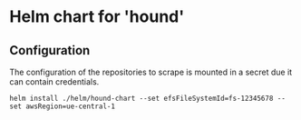 # Helm chart for 'hound'

## Configuration

The configuration of the repositories to scrape is mounted in a secret due it can contain credentials.

```
helm install ./helm/hound-chart --set efsFileSystemId=fs-12345678 --set awsRegion=ue-central-1
```

